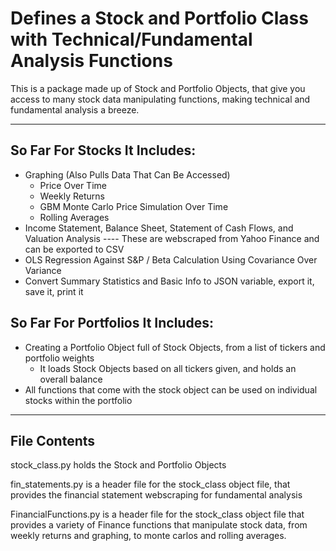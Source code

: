 # Defines a Stock and Portfolio Class with Technical/Fundamental Analysis Functions

This is a package made up of Stock and Portfolio Objects, that give you access to many stock data manipulating functions, making technical and fundamental analysis a breeze.

------

## So Far For Stocks It Includes:
* Graphing (Also Pulls Data That Can Be Accessed)
    * Price Over Time
    * Weekly Returns
    * GBM Monte Carlo Price Simulation Over Time
    * Rolling Averages
* Income Statement, Balance Sheet, Statement of Cash Flows, and Valuation Analysis
    ----  These are webscraped from Yahoo Finance and can be exported to CSV
* OLS Regression Against S&P / Beta Calculation Using Covariance Over Variance
* Convert Summary Statistics and Basic Info to JSON variable, export it, save it, print it
  
## So Far For Portfolios It Includes:
* Creating a Portfolio Object full of Stock Objects, from a list of tickers and portfolio weights
   * It loads Stock Objects based on all tickers given, and holds an overall balance
* All functions that come with the stock object can be used on individual stocks within the portfolio

----
## File Contents

stock_class.py holds the Stock and Portfolio Objects

fin_statements.py is a header file for the stock_class object file, that provides the financial statement webscraping for fundamental analysis

FinancialFunctions.py is a header file for the stock_class object file that provides a variety of Finance functions that manipulate stock data, from weekly returns and graphing, to monte carlos and rolling averages.
